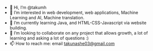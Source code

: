 - 👋 Hi, I’m @takumh
- 👀 I’m interested in web development, web applications, Machine Learning and AI, Machine translation.
- 🌱 I’m currently learning Java, and HTML-CSS-Javascript via website building.
- 💞️ I’m looking to collaborate on any project that allows growth, a lot of learning and asking a lot of questions :)
- 📫 How to reach me: email takunashe03@gmail.com

<!---
takumh/takumh is a ✨ special ✨ repository because its `README.md` (this file) appears on your GitHub profile.
You can click the Preview link to take a look at your changes.
--->
